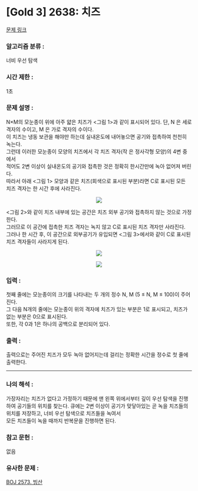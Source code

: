 [Gold 3] 2638: 치즈
====================================  
[문제 링크](https://www.acmicpc.net/problem/2638)  

### 알고리즘 분류 :  
너비 우선 탐색

### 시간 제한 :  
1초  

### 문제 설명 :  
N×M의 모눈종이 위에 아주 얇은 치즈가 <그림 1>과 같이 표시되어 있다. 단, N 은 세로 격자의 수이고, M 은 가로 격자의 수이다.  
이 치즈는 냉동 보관을 해야만 하는데 실내온도에 내어놓으면 공기와 접촉하여 천천히 녹는다.  
그런데 이러한 모눈종이 모양의 치즈에서 각 치즈 격자(작 은 정사각형 모양)의 4변 중에서  
적어도 2변 이상이 실내온도의 공기와 접촉한 것은 정확히 한시간만에 녹아 없어져 버린다.  
따라서 아래 <그림 1> 모양과 같은 치즈(회색으로 표시된 부분)라면 C로 표시된 모든 치즈 격자는 한 시간 후에 사라진다.  
<p align="center">
<img src="https://upload.acmicpc.net/a4998beb-104c-4e37-b3d7-fd91cd81464a/-/preview/"> 
</p> 

<그림 2>와 같이 치즈 내부에 있는 공간은 치즈 외부 공기와 접촉하지 않는 것으로 가정한다.  
그러므로 이 공간에 접촉한 치즈 격자는 녹지 않고 C로 표시된 치즈 격자만 사라진다.  
그러나 한 시간 후, 이 공간으로 외부공기가 유입되면 <그림 3>에서와 같이 C로 표시된 치즈 격자들이 사라지게 된다.  

<p align="center">
<img src="https://upload.acmicpc.net/e5d519ee-53ea-40a6-b970-710cca0db128/-/preview/"> 
</p> 
<p align="center">
<img src="https://upload.acmicpc.net/a00b876a-86dc-4a82-a030-603a9b1593cc/-/preview/"> 
</p> 


### 입력 :   
첫째 줄에는 모눈종이의 크기를 나타내는 두 개의 정수 N, M (5 ≤ N, M ≤ 100)이 주어진다.  
그 다음 N개의 줄에는 모눈종이 위의 격자에 치즈가 있는 부분은 1로 표시되고, 치즈가 없는 부분은 0으로 표시된다.  
또한, 각 0과 1은 하나의 공백으로 분리되어 있다.  

### 출력 :   
출력으로는 주어진 치즈가 모두 녹아 없어지는데 걸리는 정확한 시간을 정수로 첫 줄에 출력한다.  

-----------------------------------------------------------  
### 나의 해석 :  
가장자리는 치즈가 없다고 가정하기 때문에 맨 왼쪽 위에서부터 깊이 우선 탐색을 진행하여 공기들의 위치를 찾는다.
큐에는 2변 이상이 공기가 맞닿아있는 곧 녹을 치즈들의 위치를 저장하고, 너비 우선 탐색으로 치즈들을 녹여서  
모든 치즈들이 녹을 때까지 반복문을 진행하면 된다.  


### 참고 문헌 :  
없음

### 유사한 문제 :   
[BOJ 2573. 빙산](https://www.acmicpc.net/problem/2573)   
